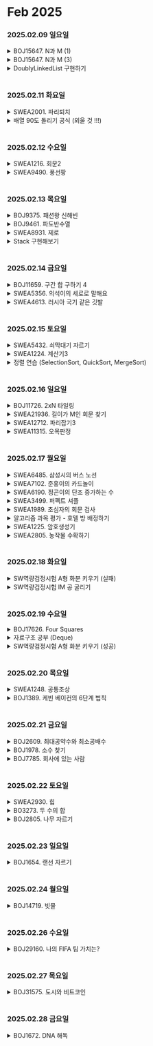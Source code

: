 # Feb 2025

### 2025.02.09 일요일

<details>
<summary>BOJ15647. N과 M (1)</summary>

> **_백트래킹, 재귀함수, DFS_**  
> 함수 구조 설계하는 게 어려웠다.  
> 어찌어찌 풀었지만 나중에 다시 풀었을 때 할 수 있을지 모르겠다.  
> 재귀함수 돌아가는 과정 하나하나 따라가면서 작동원리는 이해했는데  
> 백지에서 다시 구조 생각해내라고 하면 못할 것 같음.  
> 코드 여러 번 더 봐야 할 것 같다.

```
package groupstudy.algorithm_study;

import java.util.*;

public class BOJ15649_N과M1 {
    /**
     * N과 M (1)
     * <a href="https://www.acmicpc.net/problem/15649">...</a>
     */

    static int[] arr;
    static int[] visited;
    static int[] combi;

    static StringBuilder sb;

    public static void main(String[] args) {
        Scanner sc = new Scanner(System.in);
        sb = new StringBuilder();

        int n = sc.nextInt();
        int m = sc.nextInt();
        arr = new int[n];
        visited = new int[n];
        combi = new int[m];

        for (int i = 0; i < n; i++) {
            arr[i] = i + 1;
        }

        dfs(n, m, 0);

        System.out.println(sb);
    }

    public static void dfs(int n, int m, int depth) {

        if (depth == m) {
            for (int e : combi) {
                sb.append(e + " ");
            }
            sb.append("\n");

            return;
        }

        for (int i = 0; i < n; i++) {
            if (visited[i] != 1) {
                combi[depth] = arr[i];
                visited[i] = 1;
                dfs(n, m, depth + 1);
                visited[i] = 0;
            }

        }

    }


}
```

</details>

<details>
<summary>BOJ15647. N과 M (3)</summary>

> **_백트래킹, 재귀함수, DFS_**  
> N과 M (1) 풀고 나서 풀어서 훨씬 쉬웠음

```
package groupstudy.algorithm_study;

import java.util.Scanner;

public class BOJ15651_N과M3 {
    /**
     * N과 M (3)
     * <a href="https://www.acmicpc.net/problem/15651">...</a>
     */

    static int[] arr;
    static StringBuilder sb;
    static int[] com;

    public static void main(String[] args) {
        Scanner sc = new Scanner(System.in);
        sb = new StringBuilder();

        int n = sc.nextInt();
        int m = sc.nextInt();

        arr = new int[n];
        com = new int[m];

        for (int i = 0; i < n; i++) {
            arr[i] = i + 1;
        }

        dfs(n, m, 0);

        System.out.println(sb);
    }

    public static void dfs(int n, int m, int depth) {

        if (depth == m) {
            for (int i = 0; i < m; i++) {
                sb.append(com[i]).append(" ");
            }
            sb.append("\n");

            return;
        }

        for (int i = 0; i < n; i++) {
            com[depth] = arr[i];
            dfs(n, m, depth + 1);
        }

    }

}

```

</details>

<details>
<summary>DoublyLinkedList 구현하기</summary>

> **_이중연결리스트_**  
> 재밌었다 ! 처음에는 ArrayList로 하는 건가 싶었는데  
> 생각해보니 그럴 거면 그냥 인덱스 쓰면 되는데 왜 굳이 구현하라고 하겠나 싶어서 오로지 Node 간의 관계만으로 구현하려고 고민했다.
> head부터 next로 하나씩 건너가면서 순회하는 코드 생각했을 때가 젤 재밌었음

```
package groupstudy.algorithm_study.doublyLinkedList;

import java.util.ArrayList;
import java.util.List;

public class DoublyLinkedList implements ILinkedList {

    // 수인이 의견. add 할 때 추가하려는 위치까지 가는 걸 앞에서부터 갈지 뒤에서부터 갈지 정해주는 로직 있으면 좋겠다

    Node head;
    Node tail;
    int size = 0;

    @Override
    public void add(int index, Node node) {
        if (size == 0) {
            head = node;
            tail = node;
            head.prev = tail;
            tail.next = head;
            size++;
        } else {

            if (index != 0 && index != size) {
                Node cur = head;
                while (index-- > 0) {
                    // head에서부터 index 만큼 이동
                    Node next = cur.next;
                    cur = next;
                }

                Node temp = cur;    // 원래 index 위치에 있던 old node 따로 저장해두고

                // index-1 위치에 있는 node랑 연결해주기
                temp.prev.next = node;
                node.prev = temp.prev;

                // 아까 빼뒀던 old node랑 연결해주기
                temp.prev = node;
                node.next = temp;

                // node 추가됐으니까 size 키워주기
                size++;
            } else if (index == 0) {
                Node temp = head;
                head = node;

                temp.prev = node;
                node.next = temp;

                node.prev = tail;
                tail.next = node;

                size++;

            } else if (index == size) {
                Node temp = tail;
                tail = node;

                temp.next = node;
                node.prev = temp;

                node.next = head;
                head.prev = node;

                size++;

            }
        }

    }


    @Override
    public void remove(int value) {
        Node cur = head;

        // 하나씩 이동하면서 value 같은 애 만나면 내 전에 애랑 내 뒤에 애랑 이어주고 나는 빠지기
        for (int i = 0; i < size; i++) {
            if (cur.value == value) {
                cur.prev.next = cur.next;
                cur.next.prev = cur.prev;

                size--;
                return;
            }
            Node next = cur.next;
            cur = next;
        }
    }

    @Override
    public void printAll() {
        Node cur = head;
        for (int i = 0; i < size; i++) {
            System.out.print(cur + "\t");

            Node next = cur.next;
            cur = next;
        }
    }
}
```

```
package groupstudy.algorithm_study.doublyLinkedList;

public class Node {
    int value;
    Node prev;
    Node next;

    public Node(int value) {
        this.value = value;
    }

    @Override
    public String toString() {
        return value + "";
    }
}
```

</details>

<br>

### 2025.02.11 화요일

<details>
<summary> SWEA2001. 파리퇴치 </summary>

> - for문 4번 중첩 너무 찝찝한데...  
>   👉 공식 배웠음 ! 연습해볼 것  
>   `우하단 + 좌상단 - 우상단 - 좌하단`

```
package SWEA;

import java.util.Scanner;

public class SWEA12712_파리퇴치3 {
    /**
     * 파리퇴치3
     * <a href="https://swexpertacademy.com/main/code/userProblem/userProblemDetail.do?contestProbId=AXuARWAqDkQDFARa">...</a>
     */

    public static void main(String[] args) {
        Scanner sc = new Scanner(System.in);

        int T = sc.nextInt();

        for (int t = 1; t <= T; t++) {
            int N = sc.nextInt();
            int M = sc.nextInt();
            int[][] map = new int[N][N];
            for (int i = 0; i < N; i++) {
                for (int j = 0; j < N; j++) {
                    map[i][j] = sc.nextInt();
                }
            }

//            for(int i= 0 ; i < N ; i++) {
//                for(int j = 0 ; j < N ; j++) {
//                    System.out.print(map[i][j] + " ");
//                }
//                System.out.println();
//            }

            int max = 0;

            int[] dx1 = {-1, 0, 1, 0};
            int[] dy1 = {0, 1, 0, -1};

            int[] dx2 = {-1, -1, 1, 1};
            int[] dy2 = {-1, 1, -1, 1};

            // 한 위치에서 +, x 둘 다 검사해야 함
            for (int i = 0; i < N; i++) {
                for (int j = 0; j < N; j++) {
//                    System.out.println("현재 위치 : (" + i + "," + j + ")");
                    // + 검사
                    int plussum = map[i][j];
                    for (int m = 1; m < M; m++) {
                        for (int d = 0; d < 4; d++) {
                            int nx = i + dx1[d] * m;
                            int ny = j + dy1[d] * m;

                            if (nx >= 0 && ny >= 0 && nx < N && ny < N) {
//                                System.out.print(map[nx][ny] + " ");
                                plussum += map[nx][ny];
//                                System.out.println("현재 plussum : " + plussum);
                            }
                        }
//                        System.out.println();

                    }

                    // x 검사
                    int xsum = map[i][j];
                    for (int m = 1; m < M; m++) {
                        for (int d = 0; d < 4; d++) {
                            int nx = i + dx2[d] * m;
                            int ny = j + dy2[d] * m;

                            if (nx >= 0 && ny >= 0 && nx < N && ny < N) {
                                xsum += map[nx][ny];
                            }

                        }
                    }

                    // 두 개 중 더 큰 값 비교
//                    System.out.println("현재 위치 : (" + i + "," + j + ")");
//                    System.out.println("xsum : " + xsum + " plussum : " + plussum);
                    max = Math.max(max, Math.max(xsum, plussum));
                }

            }

            System.out.println("#" + t + " " + max);
        }
    }
}

```

</details>

<details>
<summary>배열 90도 돌리기 공식 (외울 것 !!!)</summary>

`newArr[j][n - i - 1] = arr[i][j]`

</details>

<br>

### 2025.02.12 수요일

<details>
<summary> SWEA1216. 회문2 </summary>

> - **ISSUE 1**

    처음에는
    회문 길이가 홀수인 경우와 짝수인 경우를 나눠서 생각하려고 했음.
    홀수인 경우 나를 기준으로 양옆으로 뻗어나가면서 비교하고
    짝수인 경우에는 괄호쌍 맞추기 문제처럼 연속된 문자 만나면 stack에서 비워주는 방식으로 하려고 생각했는데
    알고보니 ABBACACBBB이런 식으로 한 줄 안에 회문이 두 개 이상 나오면 값이 유효하지 않아짐.

> - **ISSUE 2**

    세로 탐색은 그냥 i랑 j만 바꿔주면 된다고 생각했는데
    지금 palindrome  함수 안에서 [i][j-len] ~ [i][j+len]로 가로로 뻗어나가면서 검사하게 만들어 놔서 제대로 작동 안 함… 따로 만들어줘야 했음

> - **ISSUE 3**  
>   홀수 길이 출력할 때 마지막에 len++ 해주고 나서 종료되는 걸 고려 못해서 len \* 2 + 1이라고 생각했음

```
import java.util.Scanner;
public class SWEA1216_회문2 {

    static char[][] board;
    static int max;

    public static void main(String[] args) {
        Scanner sc = new Scanner(System.in);

        for (int t = 0; t < 10; t++) {
            int tc = sc.nextInt();

            // board 만들기
            board = new char[100][100];


            for (int i = 0; i < 100; i++) {
                String line = sc.next();
                for (int j = 0; j < 100; j++) {
                    board[i][j] = line.charAt(j);
                }
            }

            max = 0;
            for (int i = 0; i < 100; i++) {
                for (int j = 0; j < 100; j++) {
                    palindrome(i, j);
                }
            }

            System.out.println("#" + tc + " " + max);

        }

    }

    public static void palindrome(int i, int j) {
        // 홀수 길이의 회문일 때
        int len = 1;
        while (j - len >= 0 && j + len < board[0].length) {
            if (board[i][j - len] == board[i][j + len]) {
                len++;
            } else {
                break;
            }
        }
        max = Math.max(len * 2 - 1, max);

        // 짝수 길이의 회문일 때
        len = 0;
        while (j - len >= 0 && j + len + 1 < board[0].length) {
            if (board[i][j - len] == board[i][j + 1 + len]) {
                len++;
            } else {
                break;
            }
        }
        max = Math.max(len * 2, max);

        // 세로 방향 회문 검사
        // 홀수일 때
        len = 1;
        while (i - len >= 0 && i + len < board.length) {
            if (board[i - len][j] == board[i + len][j]) {
                len++;
            } else {
                break;
            }
        }
        max = Math.max(len * 2 - 1, max);

        // 짝수일 때
        len = 0;
        while (i - len >= 0 && i + len + 1 < board.length) {
            if (board[i - len][j] == board[i + 1 + len][j]) {
                len++;
            } else {
                break;
            }
        }
        max = Math.max(len * 2, max);
    }

}

```

</details>

<details>
<summary>SWEA9490. 풍선팡</summary>

> - 크게 어렵진 않았다… 본인까지 더해주는 걸 깜빡해서 약간 시간 썼지만 구상 자체는 쉬웠음  
>   다만 for문 중첩 너무 많아서 찜찜할 뿐
> - 터뜨리려는 풍선의 꽃가루 수를 변수로 담아주고 반복하면서 델타값이랑 곱해서 뻗어나가기  
>   델타값이랑 곱하는 부분이 keypoint라고 함 !

```
import java.util.Scanner;

public class Balloon {
	public static void main(String[] args) {
		Scanner sc = new Scanner(System.in);

		int T = sc.nextInt();

		for (int t = 1; t <= T; t++) {
			int N = sc.nextInt();
			int M = sc.nextInt();

			int[][] arr = new int[N][M];
			for (int i = 0; i < N; i++) {
				for (int j = 0; j < M; j++) {
					arr[i][j] = sc.nextInt();
				}
			}

			int[] dx = { -1, 0, 1, 0 };
			int[] dy = { 0, 1, 0, -1 };

			int max = 0;

			for (int i = 0; i < N; i++) {
				for (int j = 0; j < M; j++) {
					int num = arr[i][j];
					int sum = arr[i][j];

					for (int n = 1 ; n <= num ; n++) {
						for (int d = 0; d < 4; d++) {
							int nx = i + dx[d]*n;
							int ny = j + dy[d]*n;

							if (nx >= 0 && nx < N && ny >= 0 && ny < M) {
								sum += arr[nx][ny];
							}

						}

					}
					max = Math.max(max, sum);
				}

			}

			System.out.println("#" + t + " " + max);
		}

	}
}

```

</details>

<br>

### 2025.02.13 목요일

<details> 
<summary>BOJ9375. 패션왕 신해빈</summary>

> **_HashMap_**
>
> - getOrDefault(key, new value) 함수 쓰는 법을 배웠다 !
> - 옷 이름은 저장하지 않고 개수만 value로 저장해서 쓰는 방법
> - 입지 않는 경우의 수를 하나 더해서 그냥 순열 뽑아주는 방식은 전혀 생각 못했다...

```
package groupstudy.algorithm_lunchStudy;

import java.io.*;
import java.util.*;

public class BOJ9375_패션왕신해빈 {
    /**
     * 패션왕 신해빈
     * <a href="https://www.acmicpc.net/problem/9375">...</a>
     */

    /*
    chatGPT한테 힌트 받은 부분
    - value를 name 말고 개수로 받아라
    - 안 입는 경우를 포함해서 곱하면 된다!
    */

    public static void main(String[] args) throws IOException {
        BufferedReader br = new BufferedReader(new InputStreamReader(System.in));
        int T = Integer.parseInt(br.readLine());

        for (int t = 1; t <= T; t++) {
            int n = Integer.parseInt(br.readLine());

            // hashmap 만들어주기
//            Map<String, ArrayList<String>> hashmap = new HashMap<>();
            Map<String, Integer> hashmap = new HashMap<>();

            for (int i = 0; i < n; i++) {
                String line = br.readLine();
                StringTokenizer st = new StringTokenizer(line);
                st.nextToken(); // String name = st.nextToken();
                String type = st.nextToken();

                hashmap.put(type, hashmap.getOrDefault(type, 0) + 1);

//                if (hashmap.containsKey(type)) {
//                    hashmap.get(type).add(name);
//                } else {
//                    hashmap.put(type, new ArrayList<>());
//                    hashmap.get(type).add(name);
            }


            // 입는 옷의 종류 개수 * 그 종류에 속한 옷의 개수
            // 1개만 입을 때 -> name list 개수 다 합해주면 됨
            // 2개만 입을 때 -> 뭐 입을 거임? 종류 두 개 골라주고 -> 그 종류에 속한 옷들 개수 곱해줘
            int result = 1;

            for (int cnt : hashmap.values()) {
                result *= cnt+1;
            }

                System.out.println(result - 1); // 알몸(모든 종류에서 아무것도 안 입는 경우) 제외

        }
    }
}

```

</details>

<details>
<summary>BOJ9461. 파도반수열</summary>

> **_DP_**
>
> - 규칙 찾느라 노가다 좀 했음
> - int 배열로 dp 저장해주니까 int가 표현할 수 있는 값을 벗어나서 long으로 바꿔줌  
>   근데 이걸 어떻게 문제 보면서 바로 int 쓸 지 long 쓸 지 파악할 수 있을까?

```
package groupstudy.algorithm_lunchStudy;

import java.util.Scanner;

public class BOJ9461_파도반수열 {
    /**
     * 파도반수열
     * <a href="https://www.acmicpc.net/problem/9461">...</a>
     */

    /*
    dp 배열을 int로 쓰니까 틀렸다고 함... 범위를 넘어갔나봄...그래서 long으로 썼어
    근데 이걸 문제만 보고 어케 int 써야할지 long 써야할지 판단하지?
     */
    public static void main(String[] args) {
        Scanner sc = new Scanner(System.in);
        int T = sc.nextInt();

        long[] dp = new long[101];
        dp[1] = 1;
        dp[2] = 1;
        dp[3] = 1;
        dp[4] = 2;
        dp[5] = 2;
        dp[6] = dp[3] + dp[5];
        dp[7] = dp[2] + dp[6];
        dp[8] = dp[1] + dp[7];
        for(int i = 9 ; i < 101 ; i++){
            dp[i] = dp[i-1] + dp[i-5];
        }

        for(int t = 1 ; t <= T ; t++) {
            int N = sc.nextInt();

            System.out.println(dp[N]);
        }
    }
}

```

</details>

<details>
<summary>SWEA8931. 제로</summary>

> **_Stack_**
>
> - stack 기본 중의 기본 중의 기본. 걍 바로 풀고 바로 맞았음.

```
import java.util.Scanner;
//import java.util.Stack;

public class SWEA8931_제로 {
	/**
	 * 제로
	 */

	public static void main(String[] args) {
		Scanner sc = new Scanner(System.in);
		int T = sc.nextInt();
		for(int t = 1; t <= T ; t++) {
			int K = sc.nextInt();
			MyStack<Integer> stack = new MyStack<>();

			for(int k = 0 ; k < K ; k++) {
				int num = sc.nextInt();
				if(num != 0) {
					stack.add(num);
				} else {
					stack.pop();
				}
			}

			int sum = 0;
			while(!stack.isEmpty()) {
				sum += stack.pop();
			}

			System.out.println("#" + t + " " + sum);
		}
	}
}

```

</details>

<details>
<summary> Stack 구현해보기  </summary>

> **_Stack_**  
> 전에 DoublyLinkedList 구현했던 것보단 훨씬 간단했다  
> 근데 일반 배열로 구현하자니 남는 메모리가 너무 거슬려서  
> ArrayList로 써서 편하게 하긴 함...  
> 구현 자체보다는 제네릭 문법이 조금 헷갈려서 찾아봐가면서 했다

```
import java.util.ArrayList;

public class MyStack<T> {
	ArrayList<T> stack = new ArrayList<>();
	T top;

	public void add(T data) {
		stack.add(data);
		top = data;
	}

	public T pop() {
		if (!stack.isEmpty()) {
			T temp = top;
			stack.remove(stack.size()-1);
			if (!stack.isEmpty()) {
				top = stack.get(stack.size() - 1);
			} else {
				top = null;
			}
			return temp;
		} else {
			return null;
		}
	}

	public int size() {
		return stack.size();
	}

	public T peek() {
		return this.top;
	}

	public void clear() {
		stack.clear();
	}

	public boolean isEmpty() {
		if (stack.size() == 0)
			return true;
		else
			return false;
	}
}

```

</details>

<br>

### 2025.02.14 금요일

<details>
<summary>BOJ11659. 구간 합 구하기 4  </summary>

> **_누적합_**
>
> - 처음에는 arr에 숫자 담아주고 i-1 부터 j-1까지 더해줬는데 당연히 시간초과. 사실 좀 예상했음.
> - 누적합 쓰는 걸 생각 못하고 있었던 건 아니라서... 실패 뜨자마자 쓰고 통과

```
package groupstudy.algorithm_lunchStudy;

import java.io.*;
import java.util.Arrays;
import java.util.StringTokenizer;

public class BOJ11659_구간합구하기4 {
    /**
     * 구간합구하기4
     * <a href="https://www.acmicpc.net/problem/11659">...</a>
     */
    public static void main(String[] args) throws IOException {
        BufferedReader br = new BufferedReader(new InputStreamReader(System.in));
        StringTokenizer st = new StringTokenizer(br.readLine());
        BufferedWriter bw = new BufferedWriter(new OutputStreamWriter(System.out));

        int N = Integer.parseInt(st.nextToken());
        int M = Integer.parseInt(st.nextToken());
        int[] arr = new int[N];

        st = new StringTokenizer(br.readLine());
        for (int i = 0; i < N; i++) {
            if (i == 0) {
                arr[i] = Integer.parseInt(st.nextToken());
            } else {
                arr[i] = arr[i - 1] + Integer.parseInt(st.nextToken());
            }
        }

        for(int m = 0 ; m < M ; m++) {
            st = new StringTokenizer(br.readLine());
            int i = Integer.parseInt(st.nextToken());
            int j = Integer.parseInt(st.nextToken());
            if(i == 1) {
                bw.write(arr[j-1] + "\n");
                bw.flush();
            } else {
                bw.write((arr[j - 1] - arr[i - 2]) + "\n");
                bw.flush();
            }
        }
    }
}

```

</details>

<details>
<summary>SWEA5356. 의석이의 세로로 말해요 </summary>

> **_배열순회_**
>
> - 이거 걍 열 우선 탐색 하면서 null 인 애들 패스해주면 되겠는데?
> - 쉬웠음... 배열 크기 최대값으로 맞춰주니까 편함

```
import java.util.Scanner;

public class SWEA5356_의석이의세로로말해요 {
	public static void main(String[] args) {
		Scanner sc = new Scanner(System.in);
		int T = sc.nextInt();
		for (int t = 1; t <= T; t++) {
			// 2차원 배열을 만들어야 할 거야
			// 길이를 어떻게 정해주지? -> 길이 15 이하래 걍 다 15로 맞추자
			String[][] map = new String[15][15];

			// 각 테스트 케이스는 다섯 줄
			for (int i = 0; i < 5; i++) {
				// 한 줄 읽어오면 쪼개주고
				String line = sc.next();
				String[] parts = line.split("");
				// 쪼갠 거 차곡차곡 넣어줌
				for (int j = 0; j < parts.length; j++) {
					map[i][j] = parts[j];
				}
			}

			// 이제 출력해줘야 해
			System.out.print("#" + t + " ");

			for (int j = 0; j < 15; j++) {
				for (int i = 0; i < 15; i++) {
					if (map[i][j] != null) {
						System.out.print(map[i][j]);
					}
				}
			}

			System.out.println();

		}
	}
}

```

</details>

<details>
<summary>SWEA4613. 러시아 국기 같은 깃발</summary>

> - 진심 어이 없는 데서 실수해서 계속 틀린 거였음…  
>   red 세는 조건 시작지점을 endB로 해야 하는데 startB로 해가지고… 바본가 진짜;;  
>   어쩐지 논리는 아무리 생각해도 맞는데 답은 틀렸더라ㅠ
> - 시간복잡도 가늠 안 됨………
> - cnts 배열 따로 만들어주는 걸 떠올린 게 진짜 뿌듯했다 !
> - 나는 파란색 범위를 시작이랑 끝 정하고 좁혀줬는데, 솔빈이 코드 보니까 파란색 범위 정하는 부분을 나랑 다르게 구현해놨음.  
>   다른 부분은 전체적으로 비슷하게 풀었길래 뿌듯했다.

```
// 솔빈이 풀이
for (int i=1;i<=n-2;i++) {
    int wSum = 0;
    for (int j=0;j<i;j++) {
        wSum+=m-cnt[j][0];
    }
    for (int j=i+1;j<=n-1;j++) {
        int bSum = 0;
        for (int k=i;k<j;k++) {
            bSum+=m-cnt[k][1];
        }
        int rSum = 0;
        for (int k=j;k<n;k++) {
            rSum+=m-cnt[k][2];
        }
        min = Math.min(min, wSum+bSum+rSum);
    }
}
```

```
// 내 풀이
import java.util.Scanner;

public class SWEA4613_러시아국기같은깃발 {

	// 첫 번째 줄은 무조건 흰색이어야 해
	// -> 두 번째 줄 흰색할지 파랑할지 개수 세어 보고 정하자
	// -> 흰색이면 그 다음 줄에서도 방금 단계 반복하고
	// 파랑이면 그 다음 줄 파랑할지 빨강할지 정해야 해
	// 마지막 줄은 무조건 빨강이어야 함

	public static void main(String[] args) {
		Scanner sc = new Scanner(System.in);

		int T = sc.nextInt();
		for (int t = 1; t <= T; t++) {
			int n = sc.nextInt();
			int m = sc.nextInt();

			int mincnt = n*m ;	// 답 담아줄 변수 미리 선언

			// 일단 입력대로 이차원배열 만들어주기
			String[][] map = new String[n][m];
			for (int i = 0; i < n; i++) {
				String line = sc.next();
				String[] split = line.split("");
				for (int j = 0; j < m; j++) {
					map[i][j] = split[j];
				}
			}

			// 각 줄마다 각 색깔로 바꿨을 때 몇 개씩 바꿔줘야 하는지 담아줄 것
			int[][] cnts = new int[n][3];

			for (int i = 0; i < n; i++) {
				for (int j = 0; j < m; j++) {
					if (!map[i][j].equals("W")) {
						cnts[i][0]++;
					}

					if (!map[i][j].equals("B")) {
						cnts[i][1]++;
					}

					if (!map[i][j].equals("R")) {
						cnts[i][2]++;
					}
				}
			}

//			// cnts 배열 테스트 출력
//			for(int i= 0 ; i < n ; i++) {
//				for(int j = 0 ; j < 3; j++) {
//					System.out.print(cnts[i][j]);
//				}
//				System.out.println();
//			}

			// 약간 계단 오르기 문제처럼 풀어야 하나? 한 칸 갔을 때와 두 칸 갔을 때 구분했던 것처럼...
			// 근데 이때는 행이 계단이 아니라 색깔이 계단이어야지. 단계가 있잖아.

			// 맨 뒤에서부터 봤을 때 마지막은 무조건 R
			// 얘는 B에서 왔을 수도 있고, R에서 왔을 수도 있어
			// B에서 왔으면
			// W에서 왔을 수도 있고 B에서 왔을 수도 있고
			// W에서 왔으면 그 앞은 쭉 W여야 해
			// B에서 왔으면 그 앞은 W에서 왔을 수도 있고 B에서 왔을 수도 있어...
			// R에서 왔으면
			// B에서 왔을 수도 있고 R에서 왔을 수도 있어

			// 정리하자면
			// 1. 무조건 첫째줄은 W, 마지막 줄은 R
			// 2. 전체 행 개수 - W행 개수 - R행 개수 했을 때 남은 개수가 2 이상이면
			// 매번 W인지 B인지 or B인지 R인지 탐색해줘야 한다

			// B인 줄의 시작 위치와 마지막줄 위치가 관건
			// 시작 위치는 1 -> n-2
			// 끝 위치는 n-2 -> 1
			// 근데 둘이 똑같아지면 끝나야 함


			for (int startB = 1; startB <= n - 2; startB++) {
				for (int endB = n - 2; endB >= startB; endB--) {
					/*
					 * startB == 1 이고 endB == n-2일 때
					 * cnts[0][0] + cnts[1][1] ~ cnts[n-2][1] + cnts[n-1][2]
					 *
					 * startB == 2 이고 endB == n-2일 때
					 * cnts[0][0] + cnts[1][1] ~ cnts[n-2][1] + cnts[n-1][2]
					 *
					 * ...
					 *
					 * startB == n-2 이고 endB == n-2일 때
					 *
					 * 까지 하고 나서
					 * startB = 2이고 endB == n-2일 때 부터 쭉....
					 */
					int cnt = 0;

					for(int i = 0; i < startB ; i++) {
						cnt += cnts[i][0];
					}

					for(int i = startB ; i <= endB ; i ++) {
						cnt += cnts[i][1];
					}



					for(int i = endB + 1 ; i <= n-1 ; i++) {
						cnt += cnts[i][2];
					}

					mincnt = Math.min(cnt, mincnt);
				}
			}

			System.out.println("#" + t + " " + mincnt);

		}

	}
}

// 아니 진심 멍청인가 마지막 red 조건 startB+1부터로 잡아줘서 오류남;;;;
// 코드 짤 때 덜렁거리는 거 어케 고치지 진짜.........
// 어쩐지 아무리 생각해도 논리는 다 맞는데 틀렸다더라.......짱나네 ㅋㅋ

```

</details>

<br>

### 2025.02.15 토요일

<details>
<summary> SWEA5432. 쇠막대기 자르기 </summary>

> **_stack_**
>
> - 자를 때마다 sum += 현재 층수  
>   근데 ( 만나면 sum에 1 더해줘야 함. 이거 안 더해주면 \* 기준 오른쪽만 더하는 꼴이 됨
> - 사실 자르는 부분을 \*로 바꿔주는 단계 없이 하나씩 빼면서 바로바로 처리해주는 게 더 좋긴 하지만 처음에 좀 복잡하게 생각했어서...안 헷갈리려고 이렇게 했음

```
import java.util.Scanner;
import java.util.Stack;

public class SWEA5432_쇠막대기자르기 {
    /**
     * 쇠막대기 자르기
     * IM 대비 문제
     */

    public static void main(String[] args) {
        Scanner sc = new Scanner(System.in);

        int T = sc.nextInt();
        for (int t = 1; t <= T; t++) {
            String str = sc.next();
            String[] arr = str.split("");
            Stack<String> stack = new Stack<>();
            int floor = 0;
            int sum = 0;

            for (String s : arr) {
                if (stack.isEmpty()) {
                    stack.push(s);
                } else {
                    if (s.equals(")")) {
                        if (stack.peek().equals("(")) {
                            stack.pop();
                            stack.add("*");
                        } else {
                            stack.add(s);
                        }
                    } else {
                        stack.add(s);
                    }
                }
            }

//            System.out.println(stack);

            while (!stack.isEmpty()) {
                String s = stack.pop();
                if(s.equals(")")) {
                    floor ++;
//                    System.out.println(") 만났고 현재 층수 " + floor);
                } else if (s.equals("*")) {
                    sum += floor;
//                    System.out.println("* 만났고 현재 층수 " + floor + " 현재 sum " + sum);
                } else if (s.equals("(")) {
                    sum++;
                    floor --;
//                    System.out.println("( 만났고 현재 층수 " + floor + " 현재 sum " + sum);
                }

            }

            System.out.println("#" + t + " " + sum);
        }
    }
}

```

</details>

<details>
<summary> SWEA1224. 계산기3 </summary> 

> ***stack***  
> - 후위계산식으로 변환하는 게 너무 헷갈려... 이해가 영 안 되는 건 아닌데 만들자니 헷갈려서 공식처럼 외워서 이해하는 게 나을 것 같음

```
import java.util.*;


public class SWEA1224_계산기3 {
    public static void main(String[] args) {
        Scanner sc = new Scanner(System.in);

        for (int t = 1; t <= 10; t++) {
            int len = sc.nextInt();
            String str = sc.next();
            Stack<Character> op = new Stack<>();

            StringBuilder sb = new StringBuilder();

            Map<Character, Integer> map = new HashMap<>();
            map.put('(', 0);
            map.put('*', 1);
            map.put('/', 1);
            map.put('+', 2);
            map.put('-', 2);


            for (int i = 0; i < str.length(); i++) {
//				System.out.println("이제 처리해줄 위치 : " + str.charAt(i));
                // 피연산자라면 출력
                if (str.charAt(i) >= '0' && str.charAt(i) <= '9') {
                    sb.append(str.charAt(i));
                }
                // 연산자라면
                else {
                    if (str.charAt(i) == '(')
                        op.push(str.charAt(i));

                    else if (str.charAt(i) == ')') {
                        while (op.peek() != '(') {
                            sb.append(op.pop());
                        }
                        op.pop();
                    } else {
                        if (op.isEmpty())
                            op.push(str.charAt(i));

                        else {
                            while (op.peek() != '(' && map.get(str.charAt(i)) >= map.get(op.peek())) {
                                sb.append(op.pop());
                            }
                            op.push(str.charAt(i));
                        }

                    }

                }

//				System.out.println("방금 처리해준 위치 : " + str.charAt(i));
//				System.out.println("현재 출력 : " + sb);
//				System.out.println("현재 스택 : " + op);
            }

            while (!op.isEmpty()) {
                sb.append(op.pop());
            }

//            System.out.println(sb);

            str = sb.toString();

            Stack<Integer> cal = new Stack<>();

            for (int i = 0; i < str.length(); i++) {
				if(str.charAt(i) >= '0' && str.charAt(i) <= '9') {
					cal.push(str.charAt(i) - '0');
				} else {
					int b = cal.pop();
					int a = cal.pop();

					if( str.charAt(i) == '+') {
						cal.push(a+b);
					}

					else if( str.charAt(i) == '-') {
						cal.push(a-b);
					}

					else if( str.charAt(i) == '*') {
						cal.push(a*b);
					}

					else if( str.charAt(i) == '/') {
						cal.push(a/b);
					}
				}
            }


			while (!cal.isEmpty()) {
				System.out.println("#" + t + " " +  cal.pop());
			}

        }

    }
}

```
</details>

<details>
<summary>정렬 연습 (SelectionSort, QuickSort, MergeSort) </summary>

> **_SelectionSort, QuickSort, MergeSort_**
</details>

<br>

### 2025.02.16 일요일

<details>
<summary>BOJ11726. 2xN 타일링</summary>

> **_DP_**
> - 사실 이거 예전에 싸피 비전공자 CT 시험 대비할 때 본 적 있는 문제라서 점화식을 알고는 있었는데  
>   납득이 잘 안 돼서 나름대로 처음부터 풀어보려고 했음.  
>   f(n-2)에 두 칸짜리 타일을 더하는 경우 & f(n-1)에 한 칸짜리 타일을 더하는 경우로 나누어진다는 건 알았는데  
>   타일을 더할 때 앞에 더할지, 중간에 더할지, 뒤에 더할지 또 나뉘는 게 아닌가? 라는 생각이 자꾸 들었다. 괜한 호승심 ㅜ  
>   근데 혼자 처음부터 설계하다가 꼬여서 그냥 기존에 알고 있던 공식을 증명하는 방식으로 틀었더니 납득이 됐다.  
>   그려보니까 어차피 f(n-2)랑 f(n-1) 단계에서 그 경우의 수들을 다 포함하면서 올라오는 거였음. 허무해...ㅋㅋㅋ
> - 근데 이거 직접 해보면서 잘못된 공식을 세운 덕분에 Math.pow(num, power) 함수를 알게됐다. 그럼그렇지 제곱 함수가 없을 리가 없어.

```
package groupstudy.algorithm_lunchStudy;

import java.util.Scanner;

public class BOJ11726_2xN타일링 {
    /**
     * 2xN 타일링
     * <a href="https://www.acmicpc.net/problem/9375">...</a>
     */
    public static void main(String[] args) {
        Scanner sc = new Scanner(System.in);
        int n = sc.nextInt();
        int[] dp = new int[1001];
        // dp의 인덱스는 전체 길이 n
        dp[1] = 1;
        dp[2] = 2;
        for(int i = 3 ; i < dp.length ; i++) {
            dp[i] = (dp[i-2] + dp[i-1]) % 10007;
        }

        System.out.println(dp[n]);

    }
}

```
</details>

<details>
<summary>SWEA21936. 길이가 M인 회문 찾기</summary>

> **_탐색_**
> - 난이도가 D1이길래 만만하게 보고 풀었다가 생각보다 좀 꼬였다. 푸는 데 1시간 정도 걸린 듯?  
>   매번 난이도 쉬운 문제마다 이러는 것 같다.
>   접근법을 모르겠다거나 어려운 건 아닌데, 더 고급지게 풀고 싶다는 욕심에 단순한 답을 두고 어렵게 고민하는 경향이 있다.  
>   안 좋은 버릇...고쳐야지. 난이도만 보고 만만하게 보지 말 것 !

```
package SWEA;

import java.util.Scanner;

public class SWEA21936_길이가M인회문찾기 {
    /**
     * 길이가 M인 회문 찾기
     * <a href="https://swexpertacademy.com/main/code/userProblem/userProblemDetail.do?contestProbId=AZFkKmLa1zEDFAQW">...</a>
     */

    public static void main(String[] args) {
        // start = 0 -> n-m 까지 옮기면서
            // i = 0 -> m/2
                // start + i 랑 start + m - 1 - i 랑 같은지 비교
                // 달라지면 break
        // 반복문 끝나면 start 부터 start + m-1-i 까지 출력

        Scanner sc = new Scanner(System.in);
        int T = sc.nextInt();

        for(int t = 1 ; t <= T ; t++) {
            int N = sc.nextInt();
            int M = sc.nextInt();
            String str = sc.next();
//            System.out.println(str);
            boolean flag = false;

            for(int i = 0 ; i <= N-M ; i++) {
//                System.out.println(i + "에서 시작하는 문자열");
                for ( int j = 0 ; j <= (M-1)/2 ; j++) {
                    if (str.charAt(i + j) == str.charAt(i + M - 1 - j)) {
                        flag = true;
//                        System.out.println(str.charAt(i + j) + " vs " + str.charAt(i + M - 1 - j));
                    } else {
                        flag = false;
//                        System.out.println(str.charAt(i + j) + " vs " + str.charAt(i + M - 1 - j));
                        break;
                    }
                }
                if(flag) {
//                    System.out.println("문자열 찾음 ! ");
                    System.out.print("#" + t  + " ");
                    for(int j = i ; j <= i + M - 1 ; j++) {
                        System.out.print(str.charAt(j));
                    }
                    System.out.println();
                    break;
                }
            }

            if(!flag) {
                System.out.println("#" + t  + " NONE");
            }




        }
    }
}

```
</details>

<details>
<summary>SWEA12712. 파리잡기3</summary>

> **_2차원배열 탐색_**
> - 사전학습 때 풀어본 문제기도 하고 워낙 많이 해본 종류의 문제다 보니 설계는 진짜 금방 했는데 자꾸 값이 틀리게 나와서 당황했다.  
>   알고보니 곱하기 모양 델타값을 잘못 설정해줌......  
>   이런 사소한 실수들 언제쯤 줄어들까ㅠ

```
package SWEA;

import java.util.Scanner;

public class SWEA12712_파리퇴치3 {
    /**
     * 파리퇴치3
     * <a href="https://swexpertacademy.com/main/code/userProblem/userProblemDetail.do?contestProbId=AXuARWAqDkQDFARa">...</a>
     */

    public static void main(String[] args) {
        Scanner sc = new Scanner(System.in);

        int T = sc.nextInt();

        for (int t = 1; t <= T; t++) {
            int N = sc.nextInt();
            int M = sc.nextInt();
            int[][] map = new int[N][N];
            for (int i = 0; i < N; i++) {
                for (int j = 0; j < N; j++) {
                    map[i][j] = sc.nextInt();
                }
            }

//            for(int i= 0 ; i < N ; i++) {
//                for(int j = 0 ; j < N ; j++) {
//                    System.out.print(map[i][j] + " ");
//                }
//                System.out.println();
//            }

            int max = 0;

            int[] dx1 = {-1, 0, 1, 0};
            int[] dy1 = {0, 1, 0, -1};

            int[] dx2 = {-1, -1, 1, 1};
            int[] dy2 = {-1, 1, -1, 1};

            // 한 위치에서 +, x 둘 다 검사해야 함
            for (int i = 0; i < N; i++) {
                for (int j = 0; j < N; j++) {
//                    System.out.println("현재 위치 : (" + i + "," + j + ")");
                    // + 검사
                    int plussum = map[i][j];
                    for (int m = 1; m < M; m++) {
                        for (int d = 0; d < 4; d++) {
                            int nx = i + dx1[d] * m;
                            int ny = j + dy1[d] * m;

                            if (nx >= 0 && ny >= 0 && nx < N && ny < N) {
//                                System.out.print(map[nx][ny] + " ");
                                plussum += map[nx][ny];
//                                System.out.println("현재 plussum : " + plussum);
                            }
                        }
//                        System.out.println();

                    }

                    // x 검사
                    int xsum = map[i][j];
                    for (int m = 1; m < M; m++) {
                        for (int d = 0; d < 4; d++) {
                            int nx = i + dx2[d] * m;
                            int ny = j + dy2[d] * m;

                            if (nx >= 0 && ny >= 0 && nx < N && ny < N) {
                                xsum += map[nx][ny];
                            }

                        }
                    }

                    // 두 개 중 더 큰 값 비교
//                    System.out.println("현재 위치 : (" + i + "," + j + ")");
//                    System.out.println("xsum : " + xsum + " plussum : " + plussum);
                    max = Math.max(max, Math.max(xsum, plussum));
                }

            }

            System.out.println("#" + t + " " + max);
        }
    }
}

```

</details>

<details>
<summary>SWEA11315. 오목판정</summary>

> **_2차원배열 탐색_**
>
> - 반복문이 많아지면 일단 머리가 아프다. 아이디어만 떠올리면 구현 자체는 간단한 게 좋아. 일단 앞에 indent 가 늘어나면 모든 게 귀찮아진다... 집중해서 꼼꼼하게 쓰는 연습을 해야 하는데... 특히나 이런 문제는 또 크게 어렵진 않은데 내가 유독 귀찮아하는 문제라 더더욱 집중력을 자꾸 잃는 것 같다.

```
package SWEA;

import java.util.Scanner;

public class SWEA11315_오목판정 {
    /**
     * 오목판정
     * <a href="https://swexpertacademy.com/main/code/problem/problemDetail.do?contestProbId=AXaSUPYqPYMDFASQ">...</a>
     */

    static char[][] board;

    public static void main(String[] args) {
        Scanner sc = new Scanner(System.in);

        int T = sc.nextInt();
        for (int t = 1; t <= T; t++) {
            // 판 만들기
            int N = sc.nextInt();
            board = new char[N][N];
            for (int i = 0; i < N; i++) {
                String str = sc.next();
                for (int j = 0; j < N; j++) {
                    board[i][j] = str.charAt(j);
                }
            }

            // o 찾기
            if (search()) {
                System.out.println("#" + t + " YES");
            } else {
                System.out.println("#" + t + " NO");
            }

        }
    }

    private static boolean search() {
        int[] dx = {0, 1, 1, -1};
        int[] dy = {1, 0, 1, 1};

        for (int i = 0; i < board.length; i++) {
            for (int j = 0; j < board.length; j++) {
                if (board[i][j] == 'o') {
                    for (int d = 0; d < 4; d++) {
                        int cnt = 1;
                        for (int n = 1; n < 5; n++) {
                            int nx = i + dx[d] * n;
                            int ny = j + dy[d] * n;

                            if (nx >= 0 && ny >= 0 && nx < board.length && ny < board.length) {
                                if (board[nx][ny] == 'o') {
                                    cnt++;
                                } else {
                                    break;
                                }
                            }
                        }
                        if (cnt == 5) {
                            return true;
                        }
                    }
                }
            }
        }

        return false;
    }
}

```
</details>

<br>

### 2025.02.17 월요일

<details> 
<summary>SWEA6485. 삼성시의 버스 노선</summary>

> - 문제 이해하는 게 오래 걸려서 그렇지 푸는 것 자체는 어렵지 않았음
> - 문제가 너무 읽기 귀찮아서 일단 냅다 입력 받을 것부터 입력 받고 시작했더니 훨씬 빠르게 이해가 됐다

```
package SWEA;

import java.util.Scanner;

public class SWEA6485_삼성시의버스노선 {
    public static void main(String[] args) {
        Scanner sc = new Scanner(System.in);

        int T = sc.nextInt();

        for(int t = 1; t <= T ; t++) {
            int[] arr = new int[5001];
            System.out.print("#" + t + " ");
            int N = sc.nextInt();   // 버스 노선
            for (int n = 1; n <= N; n++) {  // 노선마다 수행해줌
                int A = sc.nextInt();   // 해당 노선의 출발
                int B = sc.nextInt();   // 해당 노선의 도착
                for(int i = A ; i <= B ; i++) {
                    arr[i] ++;  //  정류장 지나가면서 cnt 하나씩 올려줘
                }
            }

            int P = sc.nextInt();   // 노선 개수 구해줄 정류장 개수
            for (int p = 1; p <= P; p++) {
                int C = sc.nextInt();
                System.out.print(arr[C] + " ");
            }

            System.out.println();
        }
    }
}

```
</details>

<details>
<summary>SWEA7102. 준홍이의 카드놀이</summary>

> - 오늘 시험도 그렇고 버스 노선도 그렇고...자꾸 카운트만 쓰는 기분인데....메모리가 낭비되고 있는 듯한 찜찜함.....
> - 솔빈이 코드 설명 들었는데 솔빈이는 가장 자주 등장하는 숫자를 수학적 규칙으로 찾아내서 풀었다. 훨씬 간단하고 좋아서 나도 저렇게 풀고 싶어  
>   (=> N까지의 숫자와 M까지의 숫자를 더해서 나올 수 있는 조합 중 가장 많이 등장하는 값은 N+1부터 M+1까지)

```
// 솔빈이 풀이
int min = Math.min(n, m);
int max = Math.max(n, m);
for (int i = min + 1; i <= max + 1; i++) {
    sb.append(" ").append(i);
}
```

```
// 내 풀이
import java.util.Scanner;

public class SWEA7102_준홍이의카드놀이 {
    public static void main(String[] args) {
        Scanner sc = new Scanner(System.in);

        int T = sc.nextInt();
        for(int t = 1; t <= T ; t++) {
            System.out.print("#" + t + " ");
            int N = sc.nextInt();
            int M = sc.nextInt();

            int[] cnt = new int[N+M+1];

            for(int i = 1; i <= N ; i++){
                for(int j = 1; j <= M ; j++)
                    cnt[i+j] ++;
            }

            int max = 0;
            for(int i= 0 ; i < cnt.length; i++)
                max = Math.max(max, cnt[i]);


            for(int i = 0 ; i < cnt.length;i++) {
                if(cnt[i] == max)
                    System.out.print(i + " ");
            }
            System.out.println();
        }
    }
}

```
</details>

<details>
<summary>SWEA6190. 정곤이의 단조 증가하는 수</summary>

> - 문제 제대로 읽을 것 ㅠㅠ 단조 증가하는 수가 없다면 -1을 출력한다는 부분 못 봐서 한 번 틀렸다
> - String으로 변환해서 각 자리수 char 로 비교해서 푼 거 좀 잘한 듯!!

```
package SWEA;

import java.util.Scanner;

public class SWEA6190_정곤이의단조증가하는수 {
    public static void main(String[] args) {
        Scanner sc = new Scanner(System.in);

        int T = sc.nextInt();

        for (int t = 1; t <= T; t++) {
            // 숫자들 배열에 담아주기
            int N = sc.nextInt();
            int[] arr = new int[N];
            for (int n = 0; n < N; n++) {
                arr[n] = sc.nextInt();
            }

            int max = -1;

            for (int i = 0; i < N; i++) {
                for (int j = i + 1; j < N; j++) {
                    int mul = arr[i] * arr[j];

                    // mul이 단조 증가하는 수인지 판단해 줄 거야
                    String mul2 = mul + "";
                    int loc = 0;
                    // 글자 하나씩 지나가면서 끝까지 증가하면 max 갱신
                    for (int l = 0; l < mul2.length() - 1; l++) {
                        if (mul2.charAt(l) > mul2.charAt(l + 1)) break; // 감소했다면 그만 봐
                        loc++;  // 증가 중이라면 loc 올려줘
                    }
                    // mul 길이 다 돌고 나서
                    if (loc == mul2.length() - 1) {    // loc가 끝까지 증가했으면
                        max = Math.max(max, mul);
                    }
                }
            }



            System.out.println("#" + t + " " + max);
        }
    }
}

```
</details>

<details>
<summary>SWEA3499. 퍼펙트 셔플</summary>

> - 쉽게 풀기는 했는데 뭔가 너무 단순하게 푼 것 같아서 이래도 되나 싶음

```
import java.util.Scanner;

public class SWEA3499_퍼펙트셔플 {
    public static void main(String[] args) {
        Scanner sc = new Scanner(System.in);

        int T = sc.nextInt();

        for(int t = 1 ; t <= T ; t++) {
            System.out.print("#" + t + " ") ;
            // 카드 리스트 만들어주기
            int N = sc.nextInt();
            String[] cards = new String[N];
            for(int i = 0 ; i < N ; i++) {
                cards[i] = sc.next();
            }

            // 반으로 쪼갠 카드리스트 두 개 만들어주기
            String[] cards1 = new String[(N+1)/2];  // 홀수일 경우 얘한테 하나 더 넣어줄 거야
            String[] cards2 = new String[N/2];

            for(int i = 0 ; i < (N+1)/2 ; i++) {
                cards1[i] = cards[i];
            }

            for(int i = (N+1)/2 ; i < N ; i++) {
                cards2[i-(N+1)/2] = cards[i];
            }

            for(int i= 0 ; i < (N+1)/2 ; i++) {
                System.out.print(cards1[i] + " ");
                if(i < N/2)
                    System.out.print(cards2[i] + " ");
            }
            System.out.println();
        }

    }
}

```
</details>

<details>
<summary> SWEA1989. 초심자의 회문 검사 </summary>

> - for문에 이름 붙여서 제어해줄 수 있다는 걸 알고는 있었는데 써 본 적은 없다가, 아까 솔빈이가 쓴 거 보고 써봤다. 확실히 훨씬 편한 듯 !  
>   오목판정 풀 때도 그냥 얌전히 썼으면 조금은 더 쉽게 풀었을 것 같은데 괜히 오기부려서 오래 풀었나봐

```
package SWEA;

import java.util.Scanner;

public class SWEA1989_초심자의회문검사 {
    public static void main(String[] args) {
        Scanner sc = new Scanner(System.in);

        int T = sc.nextInt();
        testcase:
        for(int t = 1; t <= T ; t++) {
            String word = sc.next();
            for(int i = 0 ; i < word.length()/2 ; i++) {
                if(word.charAt(i) != word.charAt(word.length()-1-i)) {
                    System.out.println("#" + t + " " + 0);
                    continue testcase;
                }
            }
            System.out.println("#" + t + " " + 1);
        }
    }
}

```

</details>

<details>
<summary> 알고리즘 과목 평가 - 호텔 방 배정하기 </summary>

> - 조건 나눠주는 거 평소에 어려워했는데 이번에 좀 잘한 것 같아서 뿌듯했다. 한 줄마다 주석 강제로 쓰면서 머리가 더 잘 정리된 듯
> - 근데 현욱이 코드 보니까 진짜 짧게 잘 짜서 신기했다. 많이 풀다 보면 저런 코드가 나오려나.

```

import java.util.Scanner;

public class Algo2_서울_9반_이언지 {
	public static void main(String[] args) {
		Scanner sc = new Scanner(System.in); // 입력 받아줄 스캐너

		int T = sc.nextInt(); // 테스트케이스 입력 받기
		for (int t = 1; t <= T; t++) { // 테스트케이스만큼 반복
			int N = sc.nextInt(); // 초기 호텔의 객실수
			int M = sc.nextInt(); // 방문할 가족의 수

			int[] arr = new int[N]; // 객실 수만큼 방 만들어주기
			int idx = 0; // 어디부터 사람 넣어줄지 표시하는 인덱스

			for (int m = 0; m < M; m++) {
				int num = sc.nextInt(); // 이번에는 몇 명이 방문하나요 ?


				if (arr[0] == 0) { // 만약 첫칸이 비었으면
					for (int i = 0; i < num; i++) { // 첫 칸부터 num 칸만큼
						arr[i] = 1; // 사람을 넣어줘
					}
					idx = num + 1; // 다음 팀 넣어줄 첫 번째 인덱스
				}

				else { // 만약 첫 칸이 차 있으면 봐 가면서 넣어야 해
					if (idx + num - 1 <= arr.length - 1) { // 넣어줄 수 있는 시작점 ~ 마지막 방까지 인원수만큼 충분한 방이 비었으면
						for (int i = idx; i < idx + num; i++) { // idx번째 칸부터 num 칸만큼
							arr[i] = 1; // 사람을 넣어줘
						}
						idx = idx+num + 1; // 다음 팀 넣어줄 인덱스 업데이트
					} else if (idx + num - 2 <= arr.length - 1) { // idx번째 방부터는 없긴 한데 idx는 한 칸 띄우고 센 거니까...혹시나 한 칸 안 띄우고 세면 수용 가능할수도?
						for (int i = idx - 1; i < idx + num - 1; i++) { // idx-1 번째 칸부터 num 칸만큼
							arr[i] = 1; // 사람 넣어줘
						}
						idx = idx+num; // 인덱스 업데이트
					} else if (num == 1) { // 끝까지 왔는데 내가 한 명이야. 그럼 아까 띄워둔 방에 넣어줄 수도 있어
						for (int i = 0; i < arr.length; i++) { // 돌면서 빈칸 찾아서 넣어줄게
							if (arr[i] == 0)  { // 빈칸 찾음
								arr[i] = 1; // 냉큼 입장
								break;
							}
						}
					}
				}


//				System.out.println(Arrays.toString(arr));
			}

			int cnt = 0; // 다 넣어주고 나면 이제 빈 칸 개수 세줄거야
			for(int i= 0 ;i < arr.length ; i++) {	// 배열 전체 돌면서
				if(arr[i] == 0)	// 빈 칸 발견하면
					cnt++;	// cnt 올려주기
			}

			System.out.println("#" + t + " " + cnt);	// 양식에 맞춰서 빈 칸 개수 출력
		}

	}
}

```
</details>

<details>
<summary>SWEA1225. 암호생성기</summary>

> **_Queue_**
>
> - 삽입, 삭제 많으니까 LinkedList 써야지~ 하고 풀었는데 Queue 쓰는 문제였음 ㅎ 그래서 Queue로 다시 풀었어.
> - 근데 난이도에 비해 시간을 너무 쓰는 것 같음...ㅜ 시간 재면서 푸는 습관을 들여야하는데....

```
import java.util.LinkedList;
import java.util.Queue;
import java.util.Scanner;

public class SWEA1225_암호생성기_2 {
    /**
     * 암호생성기_2 (Queue 써서 풂)
     * <a href="https://swexpertacademy.com/main/code/problem/problemDetail.do?contestProbId=AV14uWl6AF0CFAYD&">...</a>
     */

    public static void main(String[] args) {
        Scanner sc = new Scanner(System.in);
        for (int t = 1; t <= 10; t++) {
            sc.nextInt();

            Queue<Integer> queue = new LinkedList<>();

            // 기존 숫자들 queue에 넣어주기
            for (int i = 0; i < 8; i++)
                queue.add(sc.nextInt());

            // cycle
            int i = 0;
            while (i++ <= 5) {
                int next = Math.max(queue.poll() - i, 0);
                queue.add(next);
                if(next == 0)
                    break;

                if(i == 5)
                    i = 0;

            }

            StringBuilder sb = new StringBuilder();
            sb.append("#" + t + " ");
            while(!queue.isEmpty()) {
                sb.append(queue.poll() + " ");
            }
            System.out.println(sb);

        }
    }
}

```
</details>

<details>
<summary> SWEA2805. 농작물 수확하기 </summary>

> **_2차원 배열_**
>
> - 사방탐색을 할까, 그냥 행 내려오면서 더해줄까 고민했다. 사방탐색 도전했다가 너무 어려워서 그냥 별 찍기처럼 규칙 정해서 더해줬다.
> - 생각보다 오래 걸렸다. 사소하게 꼬인 경우도 많았음. 주석이나 메모를 하면서 했어야 하는데, 뭔가 설명 쓰는 게 더 어려워서 자꾸 냅다 코드 써서 꼬인 것 같다. 생각 정리하는 연습을 해야지.

```
package SWEA;

import java.io.*;

public class SWEA2805_농작물수확하기 {

    public static void main(String[] args) throws IOException {
        BufferedReader br = new BufferedReader(new InputStreamReader(System.in));

        int T = Integer.parseInt(br.readLine());

        for (int t = 1; t <= T; t++) {
            // map 만들어줄게
            int N = Integer.parseInt(br.readLine());
            int[][] map = new int[N][N];
            int[][] visited = new int[N][N];
            for (int i = 0; i < N; i++) {
                String str = br.readLine();
                String[] strs = str.split("");
                for (int j = 0; j < N; j++) {
                    map[i][j] = Integer.parseInt(strs[j]);
                }
            }

            int sum = 0;
            int len = 1;
            int startIdx = N / 2;
            for (int i = 0; i < N; i++) {   // 행 내려갈 때마다
                for(int j = startIdx ; j < startIdx + len ;j++) { // startIdx부터 길이만큼 더해줄 거야
                    sum += map[i][j];
                }

                if(i < N/2) {
                    len += 2;
                    startIdx--;
                } else {
                    len -=2;
                    startIdx++;
                }
//                System.out.println("현재 행 : " + i + " sum : " + sum);
            }


            System.out.printf("#%d %d\n", t, sum);

        }
    }
}

```
</details>

<br>

### 2025.02.18 화요일

<details>
<summary>SW역량검정시험 A형 화분 키우기 (실패) </summary>

> - DP 쓰는 것까진 알았는데 세상에서 제일 더러운 코드를 쓰고 실패했다. 공개 테스트케이스 3개는 맞았는데 손으로 해본 거 틀려서...아마 밑에는 거의 다 틀리지 않았을까.
> - 규칙이 어렴풋이 감만 오고 구현이 안 된다. 언제쯤 생각한 게 챡챡 코드로 정돈이 될까.

```
import java.util.Scanner;

public class A_화분키우기_fail {


    public static void main(String args[]) throws Exception {
        Scanner sc = new Scanner(System.in);

        int T = sc.nextInt();

        for (int t = 1; t <= T; t++) {
            int N = sc.nextInt();
            int P = sc.nextInt();

            // 첫 번째 [] = 몇 번째 화분인가?
            // 두 번째 [] = 몇 번째 비료인가?
            int[][] plants = new int[N][2];
            for (int n = 0; n < N; n++) {
                plants[n][0] = sc.nextInt();
            }
            for (int n = 0; n < N; n++) {
                plants[n][1] = sc.nextInt();
            }

            int[] dp1 = new int[N]; // 첫 번째 화분에 첫 번째 비료를 준 경우
            int prechoice = 0;
            int theother = 1;
            dp1[0] = plants[0][prechoice];
            for (int i = 1; i < N; i++) {
                if (i <= N - 2) {
                    if (dp1[i - 1] + plants[i][prechoice] - P
                            + Math.max(plants[i + 1][prechoice] - P, plants[i + 1][theother]) > dp1[i - 1]
                            + plants[i][theother]
                            + Math.max(plants[i + 1][prechoice], plants[i + 1][theother] - P)) {
                        dp1[i] = dp1[i - 1] + plants[i][prechoice] - P;
                    } else {
                        dp1[i] = dp1[i - 1] + plants[i][theother];
                        int temp = prechoice;
                        prechoice = theother;
                        theother = temp;
                    }

                } else {
                    if (dp1[i - 1] + plants[i][prechoice] - P > dp1[i - 1] + plants[i][theother]) {
                        dp1[i] = dp1[i - 1] + plants[i][prechoice] - P;
                    } else {
                        dp1[i] = dp1[i - 1] + plants[i][theother];
                        int temp = prechoice;
                        prechoice = theother;
                        theother = temp;
                    }
                }
            }

//			System.out.println(Arrays.toString(dp1));

            int[] dp2 = new int[N]; // 첫 번째 화분에 두 번째 비료를 준 경우
            prechoice = 1;
            theother = 0;
            dp2[0] = plants[0][1];
            for (int i = 1; i < N; i++) {
                if (i <= N - 2) {
                    if (dp2[i - 1] + plants[i][prechoice] - P
                            + Math.max(plants[i + 1][prechoice] - P, plants[i + 1][theother]) > dp2[i - 1]
                            + plants[i][theother]
                            + Math.max(plants[i + 1][prechoice], plants[i + 1][theother] - P)) {
                        dp2[i] = dp2[i - 1] + plants[i][prechoice] - P;
                    } else {
                        dp2[i] = dp2[i - 1] + plants[i][theother];
                        int temp = prechoice;
                        prechoice = theother;
                        theother = temp;
                    }

                } else {
                    if (dp2[i - 1] + plants[i][prechoice] - P > dp2[i - 1] + plants[i][theother]) {
                        dp2[i] = dp2[i - 1] + plants[i][prechoice] - P;
                    } else {
                        dp2[i] = dp2[i - 1] + plants[i][theother];
                        int temp = prechoice;
                        prechoice = theother;
                        theother = temp;
                    }
                }
            }

//			System.out.println(Arrays.toString(dp2));

            int sum = Math.max(dp1[N - 1], dp2[N - 1]);

            System.out.println("#" + t + " " + sum);
        }
    }
}

```
</details>

<details>
<summary>SW역량검정시험 IM 공 굴리기</summary>

> - 설계 + 구현 포함해서 1시간 15분 정도 걸렸다
> - 조건이 엄청 많은 편이 아니라서, bfs dfs 문제 풀어본 거 중에 평이한 난이도 수준? 그냥 세세하게 조금씩 꼬이는 것만 있었지 크게 문제되는 건 없었다
> - 다만 아쉬운 점... 재귀로 풀었는데 이거 스택 메모리 너무 많이 쓸 것 같아서 좀 더 단순하게 풀어보고 싶다

```
// 재귀 쓴 코드
import java.util.Scanner;

public class IM_공굴리기 {
    static int[][] map;
    static int[][] visited;
    static int cnt;

    public static void main(String[] args) {
        Scanner sc = new Scanner(System.in);

        int T = sc.nextInt();

        for (int t = 1; t <= T; t++) {
            // map 만들기
            int N = sc.nextInt();
            map = new int[N][N];

            for (int i = 0; i < N; i++) {
                for (int j = 0; j < N; j++) {
                    map[i][j] = sc.nextInt();
                }
            }

            int maxcnt = 0;
            for (int i = 0; i < N; i++) {
                for (int j = 0; j < N; j++) {
                    cnt = 1;
                    visited = new int[N][N];
                    // 출발 위치 넘겨서 dfs 돌리고, 출발 위치별로 다 비교해서 최대값 구하기
                    maxcnt = Math.max(maxcnt, move(i, j));
                }
            }

            System.out.printf("#%d %d \n", t, maxcnt);
        }
    }

    private static int move(int i, int j) {
//        System.out.println("현재 위치 :  " + j + " " + j);

        visited[i][j] = 1;

        int[] dx = {-1, 0, 1, 0};
        int[] dy = {0, -1, 0, 1};

        // 네 방향 중 가장 낮은 값
        int cur = map[i][j];
        // 과 그 인덱스
        int minx = -1;
        int miny = -1;

        for (int d = 0; d < 4; d++) {
            int nx = dx[d] + i;
            int ny = dy[d] + j;

            // map 범위 벗어나지 않는 선에서 사방 탐색할 거야
            if (nx >= 0 && nx < map.length && ny >= 0 && ny < map.length ) {
                // 자 이제 나보다 작은데 내가 아직 안 가본 애들 골라줘
                if(map[nx][ny] < cur && visited[nx][ny] == 0) {
                    cur = map[nx][ny];  // 나를 옮겨주고
                    visited[nx][ny] = 1;    // visited 체크해줘
                    minx = nx;
                    miny = ny;
                }
            }
        } // 이거 통과했으면 이제 한 칸 이동한 거임

        if(minx != -1) {
            cnt ++; // 방금 저거 통과한 애가 동서남북 중에 하나라도 있었으면(= 이동했으면) cnt 올려줘
//            System.out.print(cnt + " ");
            move(minx, miny);    // 그리고 방금 그 위치에서 또 이동해줘야지
        } else {
            return cnt; // 갈 데 없어지면 끝내고 cnt 리턴해줘
        }

        return cnt;


    }
}

```
</details>

<br>

### 2025.02.19 수요일

<details>
<summary> BOJ17626. Four Squares </summary>

> **_DP_**
>
> - 최대 제곱수 빼고 나머지 숫자 인덱스로 dp에서 찾고 1 더해주면 되겠다! 까지는 진짜 문제 보자마자 생각했어
> - 근데 최대 제곱수가 아니라 한 중간쯤 되는 제곱수 두 개 쓸 수도 있는 거였음...아무리 생각해도 이걸 찾아줄 방법이 생각 안 나서 gpt한테 도움 요청
> - 제곱수 다 빼보고, 그 나머지 찾고 1 더한 최소값 저장하는 코드를 줌.
> - 나 약간 반복문 쓰는 데 두려움이 있나봐. 아마 문제에 시간제한 0.5초인 거 보고 더더욱 반복문 쓰는 걸 고려 못한 듯.
>   특히 DP는 뭔가 돌아가면 안 될 것 같아서 바로바로 저장하면서 가는 방법을 찾으려고 한 것 같은데 일단 방법을 다 써봤어야 함.  
>   뭔가 공부할수록 점점 사고가 좁아지는 것 같아서 걱정이 된다,,,,아무것도 모르던 초반에 어케든 풀겠다고 아는 거 총동원해서 이것저것 시도해보던 마인드를 유지하고 싶어
> - 그래도 이거 풀면서 Math.sqrt() 함수 처음 써봤다 ! 결과적으로 필요 없었지만 ㅋㅋ

```
package groupstudy.algorithm_lunchStudy;

import java.io.*;

public class BOJ17626_FourSquares {
    public static void main(String[] args) throws IOException {
        BufferedReader br = new BufferedReader(new InputStreamReader(System.in));
        int N = Integer.parseInt(br.readLine());

        int[] square = new int[224];
        for (int i = 1; i < 224; i++) {
            square[i] = i * i;
        }

        // 냅다 하나씩 정리해주면
        int[] dp = new int[N+1];

        for(int i = 1; i <= N ; i++) {
            dp[i] = i;
        }

        for(int i = 1; i * i <= N ; i++) {
            int sqr = i*i;  /// 현재 제곱수
            for (int j = sqr ; j <= N ; j++) {
                dp[j] = Math.min(dp[j-sqr]+1, dp[j]);
            }
        }

        System.out.println(dp[N]);

    }
}

```
</details>

<details>
<summary> 자료구조 공부 (Deque) </summary>

> **_Deque, Priority Queue, Heap_**
</details>

<details>
<summary>SW역량검정시험 A형 화분 키우기 (성공)</summary>

> - 계속 뒤에 넘어갈 숫자들을 고려해서 현재를 정하려고 했는데, 어디서 넘어왔냐를 따져서 값을 정해야하는 거였음.
> - 진짜 제일 억울한 점은 전에 계단 문제 풀 땐가 비슷한 생각을 한 적이 있어ㅠㅠ 근데 이번엔 왜 생각을 못 해냈을까...ㅜㅜ  
>   계단 문제랑 비슷하게 풀면 되겠는데? 까지는 생각을 했는데 키포인트가 기억이 안 났어...바보야...

```
import java.util.Scanner;

public class A_화분키우기 {
    public static void main(String[] args) {
        Scanner sc = new Scanner(System.in);

        int T = sc.nextInt();
        for (int t = 1; t <= T; t++) {
            int N = sc.nextInt();
            int P = sc.nextInt();
            int[] fer1 = new int[N];
            int[] fer2 = new int[N];

            for (int i = 0; i < N; i++)
                fer1[i] = sc.nextInt();
            for (int i = 0; i < N; i++)
                fer2[i] = sc.nextInt();

            for(int i = 1 ; i < N ; i++) {
                fer1[i] = Math.max(fer1[i-1] + fer1[i] - P, fer2[i-1] + fer1[i]);
                fer2[i] = Math.max(fer2[i-1] + fer2[i] - P, fer1[i-1] + fer2[i]);
            }

            int ans = Math.max(fer1[N-1], fer2[N-1]);

            System.out.println(ans);

        }
    }
}

```
</details>

<br>

### 2025.02.20 목요일

<details>
<summary>SWEA1248. 공통조상</summary>

> **_Tree_**
>
> - 솔직히 트리 보고 겁부터 집어먹었다. 예전에 dfs와 bfs 풀 때 트리 구현에서 제대로 막혔던 기억이 있어서... 어렴풋이 리스트로 구현해야한다는 건 알았는데 은연중에 부정하고 있다가,  
>   승언이가 그래프 구현에 LinkedList 많이 쓴다고 얘기해서 그제야 '아 역시 이 수 밖에 없나...'라고 얌전히 받아들임
> - 원래는 Node 클래스 만들어서 부모, 자식 정보 저장해서 쓰려고 했어...그게 더 간단할 것 같았는데 생각보다 구현하기가 까다로웠음
> - 트리 구조에 겁먹음 + Node 클래스로 복잡하게 구현하려 함 이슈로 싸피에선 집중도 안 되고 안 풀렸는데 집 와서 LinkedList로 다시 푸니 겁 먹었던 거에 비해 수월하게 풀렸다.
> - 요즘 뭔가 '이렇게 풀면 되겠는데?'라고 생각하고 나서 자꾸 그 생각을 의심해서 문제가 잘 안 풀리는 것 같아. 일단 이것저것 해 보면 되는데 여러 번 실패할 에너지가 없는 것 같음.
> - BFS는 아직도 구현이 챡챡 안 된다. 거의 비슷하게 구현되는 부분이기도 하고 코드 보고 이해를 못하는 것도 아닌데 왜 자꾸 헷갈릴까. 걍 템플릿처럼 외우는 게 좋을 수도.
> - 최적화는 일단 풀고 나서 생각할 것!!!!!!! 그런 것까지 생각하면서 풀어내려갈 레벨 안 되는 거 알면서 왜 자꾸 욕심부릴까...?

```
package SWEA;

import java.util.*;

public class SWEA1248_공통조상 {

    static List<List<Integer>> tree;

    public static void main(String[] args) {
        Scanner sc = new Scanner(System.in);
        int T = sc.nextInt();
        for(int t = 1 ; t <= T ; t++) {
            int V = sc.nextInt();   // 노드 개수
            int E = sc.nextInt();   //  간선 개수
            int sub1 = sc.nextInt();    // 공통조상 찾을 애 1
            int sub2 = sc.nextInt();    // 공통조상 찾을 애 2

            // 트리 만들어주기
            tree = new ArrayList<>();
            for(int i = 0 ; i < V+1; i++) {
                tree.add(new ArrayList<>());
            }
            for(int i = 0 ; i < E ; i++) {
                int a = sc.nextInt();
                int b = sc.nextInt();
                tree.get(a).add(b);
            }

            // sub1 조상들 담아줄 배열
            List<Integer> parent1 = new ArrayList<>();
            findparent(parent1, sub1);
            // sub2 조상들 담아줄 배열
            List<Integer> parent2 = new ArrayList<>();
            findparent(parent2, sub2);

            // parent1이랑 parent2랑 비교하면서 같은 거 찾아줌
            int res = 999;
            for(int i = 0 ; i < parent1.size() ; i++) {
                if(parent2.contains(parent1.get(i))){
                    res = parent1.get(i);
                    break;
                }
            }

            // 음 이제 서브 트리 크기 세어줘야 해
            // res 기준으로...계속 타고 들어가면 될 듯? 자식 null 될 때까지
            System.out.printf("#%d %d %d", t, res, cntChild(res, 1));
            System.out.println();
        }

    }

    // 타고 올라가면서 조상 노드들 찾아줄 메서드
    private static void findparent(List<Integer> parent, int sub) {
        for(int i = 0 ; i < tree.size() ; i ++) {
            if(tree.get(i).contains(sub)){
                parent.add(i);
                findparent(parent, i);
            }
        }
    }

    // 내려가면서 카운트 해줄 메서드
    private static int cntChild(int start, int cnt){
        Queue<Integer> queue = new LinkedList<>();
        queue.add(start);   //  3을 넣어
        while(!queue.isEmpty()) {
            int cur = queue.poll(); // 3을 꺼내서 cur로 정해줘

            if(tree.get(cur) != null) {
                for (int i = 0; i < tree.get(cur).size(); i++) {    // cur의 자식 노드들 넣어줘
                    queue.offer(tree.get(cur).get(i));
                    cnt++;
                }
            }
        }
        return cnt;
    }
}

```
</details>

<details>
<summary> BOJ1389. 케빈 베이컨의 6단계 법칙 </summary>

> **_BFS_**
>
> - 그래프 만들고, distance 배열 만들어서 탐색하면서 한 층 내려갈 때마다 그 깊이를 distance로 저장해준다
> - 접근 자체는 괜찮았던 것 같은데 구현에서 조금 막혀서 챗gpt의 도움을 받았다.
> - 접근법 다시 한 번 정돈해보고, 구현까지 설계도 꼼꼼하게 다시 해볼 것 !
> - GPT가 알려준 최적화 방법
>   1. N <= 100 이므로 LinkedList 보다 이차원 배열로 푸는 편이 더 직관적임
>   2. depth 변수로 쓰지 말고 distance[i][cur] + 1 로 사용
>   3. vis[] 배열을 쓰지 말고 distance 배열을 제일 처음 -1로 초기화한 다음에, distance[i][e] == -1 조건으로 사용하는 게 더 간단함]

```
package workingon;

import java.io.*;
import java.util.*;

public class BOJ1389_케빈베이컨의6단계법칙 {

    public static void main(String[] args) throws IOException {
        BufferedReader br = new BufferedReader(new InputStreamReader(System.in));
        String[] input = br.readLine().split(" ");
        int N = Integer.parseInt(input[0]); // 노드의 수
        int M = Integer.parseInt(input[1]); // 간선의 수

        // graph 만들기
        List<List<Integer>> graph = new ArrayList<>();
        for(int  i = 0 ; i <= N ; i++) {
            graph.add(new ArrayList<>());
        }
        for(int i = 0 ; i < M ; i++){
            input = br.readLine().split(" ");
            int a = Integer.parseInt(input[0]);
            int b = Integer.parseInt(input[1]);
            graph.get(a).add(b);
            graph.get(b).add(a);
        }

//        System.out.println(graph);

        int[][] distance = new int[N+1][N+1];   // 거리 담아줄 배열. 행 숫자 ~ 각 열까지의 거리

        // 순서대로 bfs 돌려주면서 한 칸 내려갈 때마다 depth 늘려줄 거야
        for(int i = 1; i <= N ; i++) {
            int[] vis = new int[N+1];
            Queue<Integer> queue = new LinkedList<>();
            int depth = 1;
            queue.offer(i);
            vis[i] = 1;

            /// 이하 while 문 부분은 GPT 선생님의 도움을 받음
            while (!queue.isEmpty()) {
                int size = queue.size();    /// 이 부분이 추가 됨...
                for (int s = 0; s < size; s++) {
                    int cur = queue.poll();
                    for (int e : graph.get(cur)) {
                        if (vis[e] == 0) {
                            queue.offer(e);
                            vis[e] = 1; // 방문 체크
                            distance[i][e] = depth; // 거리 저장
                        }
                    }
                }
                depth++; // 한 레벨 끝나면 증가
            }

            // 원래 내 코드 (틀림)
//            while(!queue.isEmpty()){
//                for(int e : graph.get(queue.poll())) {
//                    if(vis[e] != 1) {
//                        queue.offer(e);
//                        vis[e] = 0;
//                        distance[i][e] = depth;
//                    }
//                }
//
//                depth++;
//            }

        }

        // 이제 행별로 합 구해서 min 구해줘
        int min = Integer.MAX_VALUE;
        int minidx = -1;
        for(int i= 1 ; i <= N ; i++ ) {
            int sum = 0;
            for(int j = 1; j <= N ; j++){
                sum += distance[i][j];
            }

            if(sum < min) {
                min = sum;
                minidx = i;
            }

            /// 같은 점수면 작은 값을 출력한다는 이 부분도 내가 놓쳤음..
            else if (sum == min && i < minidx) {
                minidx = i;
            }
        }

        System.out.println(minidx);

    }

}

```
</details>

<br>

### 2025.02.21 금요일

<details>
<summary>BOJ2609. 최대공약수와 최소공배수</summary>

> **_유클리드 호제법_**
>
> - 트리 풀 때 부모들 따로 리스트에 저장해준 것처럼 이번에도 비슷하게 풀었는데 왠지 더 쉽게 푸는 방법 있을 것 같아서 찾아보니 유클리드 호제법이라는 게 있었다.
>   `GCD(a,b)=GCD(b,a mod b)`

```
// 이건 내가 푼 코드
import java.io.*;
import java.util.*;

public class Main {
    public static void main(String[] args) throws IOException {
        BufferedReader br = new BufferedReader(new InputStreamReader(System.in));
        String[] input = br.readLine().split(" ");
        int a = Integer.parseInt(input[0]);
        int b = Integer.parseInt(input[1]);

        List<Integer> divisor1 = new ArrayList<>();
        for (int i = 1; i <= a; i++) {
            if (a % i == 0) divisor1.add(i);
        }

        List<Integer> divisor2 = new ArrayList<>();
        for (int i = 1; i <= b; i++) {
            if (b % i == 0) divisor2.add(i);
        }

        List<Integer> standard;
        List<Integer> theother;
        if (a > b) {
            standard = divisor2;
            theother = divisor1;
        } else {
            standard = divisor1;
            theother = divisor2;
        }

        int maxdiv = 0;

        for (Integer i : standard) {
            if (theother.contains(i)) {
                maxdiv = Math.max(maxdiv, i);
            }
        }

        System.out.println(maxdiv);
        System.out.println(a*b/maxdiv);
    }
}

```

</details>
<details>
<summary>BOJ1978. 소수 찾기</summary>

> - 특정 숫자 이하의 소수를 모두 찾는 게 아니라, 특정 숫자의 소수 여부를 판별하는 거라서 에라토스테네스의 체는 못 썼다.
> - 첨엔 제일 단순하게 N-1까지의 모든 수로 나누어봤고, 그다음엔 Math.sqrt(N)까지만 나눠 봄.

```
package BOJ;

import java.io.*;
import java.util.ArrayList;

public class BOJ1978_소수찾기 {
    /**
     * 소수 찾기
     * <a href="https://www.acmicpc.net/problem/1978">...</a>
     */
    public static void main(String[] args) throws IOException {
        BufferedReader br = new BufferedReader(new InputStreamReader(System.in));
        int N = Integer.parseInt(br.readLine());
        String[] input = br.readLine().split(" ");
        int cnt = 0;
        for(int i = 0 ; i < N ; i++) {
            int num = Integer.parseInt(input[i]);
            boolean flag = false;
//            for(int j = 2; j < num ; j++) { // 2부터 num-1까지 보면서
            for(int j = 2; j <= Math.sqrt(num) ; j++) { // 2부터 num-1까지 보면서
                if(num % j == 0) {  // 하나라도 나눠지는 수가 있으면
                    flag = true;    // flag 바꿔주고
                    break;  // break
                }
            }
            if(!flag && num != 1) cnt ++; // 다 봤는데 없으면 cnt 올려줘
        }

        System.out.println(cnt);
    }
}

```
</details>

<details>
<summary>BOJ7785. 회사에 있는 사람</summary>

> **_HashMap_**
>
> - HashMap 순회 방법 공부함
> - 아까 현욱이가 얘기한 Collections.sort(리스트, Comparator) 등장
> - **ISSUE 1**  
>   처음에는 남아있는지 여부를 boolean 값으로 저장해줘야 하나 했는데
>   생각해보니 그거나 String 으로 그대로 저장해주는 거나 별반 다를 거 없어서 그냥 진행
> - **ISSUE 2**  
>   hashmap은 순서가 없다보니, 순회 방법이 좀 고민이었음.  
>   함수도 찾아보고 이것저것 해보다가 entryset 쓰는 방법 발견.  
>   이것 말고도 Iterator 나 keyset 쓰는 방법도 있다곤 하는데… 그건 다음에 보고...
> - **ISSUE 3**  
>   그리고 마지막에 정렬할 때 entryset 안에서 처리해주고 싶어서 고민했는데  
>   안 되는 것 같아서 그냥 ArrayList로 받아오는 한 단계 거쳐서 처리해줌

```
package groupstudy.algorithm_study;

import java.io.*;
import java.util.*;

public class BOJ7785_회사에있는사람 {
    /**
     * 회사에 있는 사람
     * <a href="https://www.acmicpc.net/problem/7785">...</a>
     */

    public static void main(String[] args) throws IOException {
        BufferedReader br = new BufferedReader(new InputStreamReader(System.in));
        int N = Integer.parseInt(br.readLine());
        HashMap<String, String> hashmap = new HashMap<>();
        StringBuilder sb = new StringBuilder();
        for(int i = 0 ; i < N ; i++) {
            String[] log = br.readLine().split(" ");
            String name = log[0];
            String inout = log[1];
            hashmap.put(name, inout);
        }   // 이 반복문 돌고 나면 모든 사람의 최종 상태만 남을 거야

        List<String> names = new ArrayList<>();

        for(Map.Entry<String, String> entry : hashmap.entrySet()){  // HashMap의 순회 방법
            if(entry.getValue().equals("enter")) {
                names.add(entry.getKey());
            }
        }

        // Collections.sort(names, Collections.reverseOrder()) 말고 이렇게도 쓸 수 있다
        names.sort(Collections.reverseOrder());         for(String name : names) {
            sb.append(name).append("\n");
        }

        System.out.println(sb);
    }
}

```
</details>

<br>

### 2025.02.22 토요일

<details>
<summary> SWEA2930. 힙 </summary>

> **_Heap_**
>
> - 이해는 다 되는데 틀 없이 냅다 만들 수 있을 정도로 익숙하진 않은 느낌. 어려운 개념도 아닌데 이상하게 머리가 굳어있다.
> - 배열 크기 잘못 설정해서 런타임 에러로 몇 번 fail. 10의 5승까진데 잘못 봐서 10의 4승까지로 해놨었다...

```
// 배열로 만들기
package SWEA;

import java.util.*;

public class SWEA2930_힙 {

    static int[] heap;
    static int heapSize;

    public static void main(String[] args) {
        Scanner sc = new Scanner(System.in);

        int T = sc.nextInt();

        for(int t = 1; t <= T ; t++) {
            System.out.print("#" + t + " ");
            heap = new int[100001];
            heapSize = 0;

            int N = sc.nextInt();
            for(int n = 1; n <= N ; n++) {
                int op = sc.nextInt();
                if(op == 1) {
                    push(sc.nextInt());
                } else if (op == 2) {
                    System.out.print(pop() + " ");
                }
            }

            System.out.println();
        }

    }

    public static void push(int x) {

        heap[++heapSize] = x;   // 일단 냅다 넣어주고

        // 부모랑 자식 인덱스 일단 뽑아놔
        int p = heapSize / 2;
        int ch = heapSize;

        // 이제 자리 찾아갈 거야 (올라감)
        while(p > 0 && heap[p] < heap[ch]){
            swap(p, ch);

            // 인덱스 바꿔줘야지
            ch = p;
            p = ch/2;   // 올라간 위치의 부모
        }
    }

    public static int pop() {
        if(heapSize == 0)
            return -1;

        int removed = heap[1];   // 제거할 루트
        heap[1] = heap[heapSize]; // 마지막 노드 올려주고
        heap[heapSize--] = 0;

        int p = 1;
        int ch = p * 2; // 왼쪽 노드
        if(ch+1 <= heapSize && heap[ch+1] > heap[ch])
            ch += 1;

        // 얘를 이제 내려줄 거야
        while(ch <= heapSize && heap[p] < heap[ch]){
            swap(p, ch);

            p = ch; // 내 인덱스 갱신
            ch = p * 2; // 내려간 자리의 자식

            if(ch+1 <= heapSize && heap[ch+1] > heap[ch])
                ch += 1;
        }

        return removed;
    }

    public static void swap(int idx1, int idx2) {
        int temp = heap[idx1];
        heap[idx1] = heap[idx2];
        heap[idx2] = temp;
    }
}

```

```
// pq 사용
package SWEA;

import java.util.Comparator;
import java.util.PriorityQueue;
import java.util.Scanner;

public class SWEA2930_힙_2 {
    public static void main(String[] args) {
        Scanner sc = new Scanner(System.in);
        StringBuilder sb;
        int T = sc.nextInt();
        for(int t = 1; t <= T ; t++) {
            PriorityQueue<Integer> pq = new PriorityQueue<>(Comparator.reverseOrder());
            sb = new StringBuilder();
            sb.append("#").append(t).append(" ");

            int N = sc.nextInt();
            for(int n = 0 ; n < N ; n++) {
                if(sc.nextInt() == 1){
                    pq.offer(sc.nextInt());
                } else {
                    if(!pq.isEmpty())
                        sb.append(pq.poll()).append(" ");
                    else
                        sb.append("-1 ");
                }
            }

            System.out.println(sb);
        }
    }
}

```
</details>

<details>
<summary>BO3273. 두 수의 합</summary>

> **_투포인터_**
>
> - 투포인터 쓰면 되는 건 알았는데 괜히 다른 방식으로 풀어보고 싶어서 이것저것 도전하다가 오억번 틀림  
>   결국 시간초과를 해결하지 못하고 투포인터로 해결했다...
> - 근데 첨에 정렬 안 하고 썼다가 또 틀림 ㅋㅋ

```
package groupstudy.algorithm_study;

import java.io.*;
import java.util.ArrayList;
import java.util.Collections;
import java.util.List;

public class BOJ3273_두수의합 {
    public static void main(String[] args) throws IOException {
        BufferedReader br = new BufferedReader(new InputStreamReader(System.in));
        int n = Integer.parseInt(br.readLine());    // 개수
        String[] arr = br.readLine().split(" ");   // 수열 입력
        List<Integer> list = new ArrayList<>(); // 수열
        for (int i = 0; i < n; i++) {
            list.add(Integer.parseInt(arr[i]));
        }

        Collections.sort(list);

        int x = Integer.parseInt(br.readLine());    // 최종 합

        int start = 0;
        int end = list.size() - 1;
        int cnt = 0;

        System.out.println(list);
        for (int i = start; i < list.size(); i++) {
            for (int j = end; j > i; j--) {
                System.out.println("현재 start 위치 : " + list.get(i) + " 현재 end 위치 : " + list.get(j));
                if (list.get(i) + list.get(j) == x) {
                    cnt++;
                    end = j;
                    System.out.println(list.get(i) + "+" + list.get(j));
                    break;
                }
            }
        }

        System.out.println(cnt);
    }
}

```

</details>

<details>
<summary> BOJ2805. 나무 자르기</summary>

> - 숫자가 엄청 크면 이분탐색을 의심하라고 햇다...M 최대가 20억...높이 최대가 10억....? 혹시,,,,,,?
> - 근데 그 이분탐색을 어떻게 써야할지에 대해서 고민하다가 너무 꼬였다.
> - 첨에 생각했던 로직은
>
>   1.  잘라야 하는 길이의 범위를 찾는다.  
>        1-1) 나무들을 높은 순서로 정렬하고  
>        1-2) 나무들 간의 높이 차이를 이용해 각 높이만큼 잘랐을 때 얻을 수 있는 양을 구한다  
>        1-3) 그 양이 M보다 커지는 높이(maxidx)를 찾고, 구해야 하는 나무 길이 H의 범위를 maxidx의 높이와 maxidx-1의 높이 사이로 정한다
>   2.  그 범위 안에서 이분탐색하면서 정확한 높이를 찾아간다.
>
>   이거였는데 단계가 많아지니까 너무 헷갈림...
>   테케도 나와있는 건 두 개 밖에 없는데 세세한 조건들이 걸렸어
>
> - 알고 보니 그냥 단순한 이분탐색으로 하면 되는 문제였다. 저렇게 단계를 나눠줄 필요가 없었음. 입력 최대값 10억 20억인 거 보고 오히려 쓸데없이 많이 생각한 듯. 그냥 단순 이분탐색 한 번 시도는 해볼걸. 그걸 왜 안 해봤지.
> - 밤새도록 고민하고 결국 챗GPT 도움 받은 게 넘 분하긴 한데 이거 이분탐색 템플릿처럼 연습하기 좋아 보여. 잘 봐 둬야지.

```
package workingon;

import java.io.*;
import java.util.*;

public class BOJ2805_나무자르기 {
    public static void main(String[] args) throws IOException {
        BufferedReader br = new BufferedReader(new InputStreamReader(System.in));
        StringTokenizer st = new StringTokenizer(br.readLine());

        int N = Integer.parseInt(st.nextToken()); // 나무 개수
        int M = Integer.parseInt(st.nextToken()); // 필요한 나무 길이

        // 트리 배열 만들어주기
        st = new StringTokenizer(br.readLine());
        int[] arr = new int[N];
        int maxHeight = 0;
        for (int i = 0; i < N; i++) {
            arr[i] = Integer.parseInt(st.nextToken());
            maxHeight = Math.max(maxHeight, arr[i]);
        }

        // 이분탐색
        int left = 0;
        int right = maxHeight;
        int res = 0;

        while (left <= right) {
            int mid = (left + right) / 2;
            long sum = 0;

            for (int i = 0; i < N; i++) {
                if (arr[i] > mid)
                    sum += (arr[i] - mid);
            }

            if (sum < M)
                right = mid - 1;

            else if (sum >= M) {
                res = mid;
                left = mid + 1;
            }
        }

        System.out.println(res);

    }
}
```
</details>

<br>

### 2025.02.23 일요일

<details>
<summary>BOJ1654. 랜선 자르기</summary>

> - 나무 자르기에 시달리고 난 후라서 이분탐색이 머리에 남아있었음 + 조건에 범위 2^31 - 1까지인 거 보고 이분탐색 생각하다가 일단 냅다 템플릿처럼 써봄.
> - 0으로 나눠지는 경우랑, long 써야하는 거 생각 못해서 몇 번 틀림..
>   0으로 나눠지는 경우는 진짜 도저히 못 찾겠어서 반례 찾아주는 사이트에 SOS 침.
> - Q. 근데 int 표현 범위가 2^31-1까진데 왜 long 써야 했던 거지?

```
package workingon;

import java.io.BufferedReader;
import java.io.IOException;
import java.io.InputStreamReader;
import java.util.Arrays;
import java.util.StringTokenizer;

public class BOJ1654_랜선자르기 {
    public static void main(String[] args) throws IOException {
        /* 입력 받기 */
        BufferedReader br = new BufferedReader(new InputStreamReader(System.in));
        StringTokenizer st = new StringTokenizer(br.readLine());
        int K = Integer.parseInt(st.nextToken());   // 이미 가지고 있는 랜선의 개수
        int N = Integer.parseInt(st.nextToken());   // 필요한 랜선의 개수
        long[] arr = new long[K];
        long max = 0;
        for (int i = 0; i < K; i++) {
            String line = br.readLine();
            arr[i] = Integer.parseInt(line);
            max = Math.max(arr[i], max);
        }

        /* 이분 탐색 해줄 거야 */
        long left = 0;
        long right = max;
        long res = 0;

        while (left <= right) {
            long mid = (left + right) / 2;
//            System.out.println("left : " + left + " right : " + right + " mid : " + mid);

            // 자른 개수 봐야지
            int cut = 0;
            for (int i = 0; i < K; i++) {
                if(mid == 0)
                    mid = 1;
                    cut += (arr[i] / mid);
            }

            if (cut < N) {
                right = mid - 1;
            }

            if(cut >= N) {
                left = mid + 1;
                res = mid;
            }

        }

        System.out.println(res);


    }
}

```
</details>

<br>

### 2025.02.24 월요일

<details>
<summary> BOJ14719. 빗물 </summary>

> - **_투포인터, stack_**
> - 골드의 벽...진짜 너무 어려웠다. 투포인터 써서 풀긴 했는데 스택으로 푸는 방법도 있었다. 근데 진짜 너무 이해가 안 돼서 머리 터질 뻔했다. 결국 이해해냄...내가 해냄...
> - 근데 사실상 내 코드라는 생각은 안 든다. 완전히 익힐 때까지 봐야지.

```
// 투포인터 사용
import java.io.*;
import java.util.*;

public class Main {
    public static void main(String[] args) throws IOException {
        /// 입력 받기
        BufferedReader br = new BufferedReader(new InputStreamReader(System.in));
        StringTokenizer st = new StringTokenizer(br.readLine());
        int H = Integer.parseInt(st.nextToken());
        int W = Integer.parseInt(st.nextToken());
        int[] arr = new int[W];
        st = new StringTokenizer(br.readLine());
        for (int i = 0; i < W; i++) {
            arr[i] = Integer.parseInt(st.nextToken());
        }

        // 투포인터 만들기
        int left = 0;
        int right = arr.length - 1;
        int leftMax = arr[left];
        int rightMax = arr[arr.length-1];
        int cnt = 0;


        while (left < right) {
            if(arr[left] < arr[right]){
                left ++;
                if(arr[left] >= leftMax){
                    leftMax = arr[left];
                } else {
                    cnt += (leftMax - arr[left]);
                }
            }

            else {
                right --;
                if(arr[right] >= rightMax){
                    rightMax = arr[right];
                } else {
                    cnt += (rightMax - arr[right]);
                }
            }
        }

        System.out.println(cnt);
    }
}

```

```
// Stack 사용
package groupstudy.algorithm_lunchStudy;

import java.io.*;
import java.util.*;

public class BOJ14719_빗물 {
    /**
     * 빗물
     * <a href="http://acmicpc.net/problem/14719">...</a>
     */
    public static void main(String[] args) throws IOException {
        /// 입력 받기
        BufferedReader br = new BufferedReader(new InputStreamReader(System.in));
        StringTokenizer st = new StringTokenizer(br.readLine());
        int H = Integer.parseInt(st.nextToken());
        int W = Integer.parseInt(st.nextToken());
        int[] arr = new int[W];
        st = new StringTokenizer(br.readLine());
        for (int i = 0; i < W; i++) {
            arr[i] = Integer.parseInt(st.nextToken());
        }

        // 투포인터 만들기
        int left = 0;
        int right = arr.length - 1;
        int leftMax = arr[left];
        int rightMax = arr[arr.length-1];
        int cnt = 0;

        while (left < right) {
            if(arr[left] < arr[right]){
                left ++;
                if(arr[left] >= leftMax){
                    leftMax = arr[left];
                } else {
                    cnt += (leftMax - arr[left]);
                }
            }

            else {
                right --;
                if(arr[right] >= rightMax){
                    rightMax = arr[right];
                } else {
                    cnt += (rightMax - arr[right]);
                }
            }
        }

        System.out.println(cnt);
    }
}

```
</details>

<br>

### 2025.02.26 수요일

<details> 
<summary>BOJ29160. 나의 FIFA 팀 가치는?</summary>

> **_Priority Queue_**
>
> - 입력값 받기 실수 실화임..?ㅠㅠㅠㅠㅠㅠㅠ이거 못 찾아서 오천번 시도하고 결국 수인이가 알려줌....
> - PQ 쓰는 것만 떠올리면 논리 자체는 그렇게 어렵지 않은 문제였다.

```
import java.io.*;
import java.util.*;

public class Main {
    /**
     * 나의 FIFA 팀 가치는?
     * <a href="https://www.acmicpc.net/problem/29160">...</a>
     */
    public static void main(String[] args) throws IOException {
        BufferedReader br = new BufferedReader(new InputStreamReader(System.in));
        String[] input = br.readLine().split(" ");
        int N = Integer.parseInt(input[0]);
        int K = Integer.parseInt(input[1]);

        List<PriorityQueue<Integer>> positions = new ArrayList<>();

        for(int i = 0 ; i < 12 ; i++) {
            positions.add(new PriorityQueue<>(Collections.reverseOrder()));
        }

        for(int i = 0 ; i < N ; i++) {
            input = br.readLine().split(" ");
            int P = Integer.parseInt(input[0]);
            int W = Integer.parseInt(input[1]);
            positions.get(P).offer(W);
        }

        // 3월 더해줘
        int[] selected = new int[12];
        for(int i = 0 ; i < 12 ; i++){
            if(!positions.get(i).isEmpty()) {
                selected[i] = positions.get(i).poll();
            }
        }

        while(K-- > 0) {
            // 8월 빼줘
            for (int i = 1; i < 12; i++) {
                positions.get(i).offer(Math.max(selected[i] - 1,0));
            }

            // 11월 다시 재구성
            for (int i = 1; i < 12; i++) {
                if (!positions.get(i).isEmpty()) {
                    selected[i] = positions.get(i).poll();
                }
            }
        }

        int sum = 0;
        for(int i = 1 ; i < 12 ; i++) {
            sum += selected[i];
        }

        System.out.println(sum);
    }
}

```
</details>

<br>

### 2025.02.27 목요일

<details>
<summary> BOJ31575. 도시와 비트코인 </summary>

> **_BFS, DFS_**
>
> - 난 DFS로 풀었는데 BFS로 풀었어도 괜찮을 것 같다
> - visited 배열 안 썼더니 시간초과 떴다.  
>   왜지...? 어차피 오른쪽이랑 아래로만 갈 수 있어서 중복 방문할 일은 없는데.

```
package BOJ;

import java.io.BufferedReader;
import java.io.IOException;
import java.io.InputStreamReader;
import java.util.Stack;

public class BOJ31575_도시와비트코인 {
    /**
     * 도시와 비트코인
     * <a href="https://www.acmicpc.net/problem/31575">...</a>
     */

    static int[][] map;
    static boolean[][] visited;
    static boolean res;

    public static void main(String[] args) throws IOException {
        BufferedReader br = new BufferedReader(new InputStreamReader(System.in));
        String[] input = br.readLine().split(" ");
        int N = Integer.parseInt(input[1]);
        int M = Integer.parseInt(input[0]);
        map = new int[N][M];
        visited = new boolean[N][M];
        for (int i = 0; i < N; i++) {
            input = br.readLine().split(" ");
            for (int j = 0; j < M; j++) {
                map[i][j] = Integer.parseInt(input[j]);
            }
        }
        // 입력 끝 //

        dfs(0, 0);
        visited[0][0] = true;
        if(res) {
            System.out.println("Yes");
        } else {
            System.out.println("No");
        }
    }

    public static void dfs(int i, int j) {
        if(i == map.length-1 && j == map[i].length-1) {
            res = true;
            return;
        }

        int[] dx = {0, 1};  // 동, 남
        int[] dy = {1, 0};

        for (int d = 0; d < 2; d++) {
            int nx = i + dx[d];
            int ny = j + dy[d];

            if (nx >= 0 && ny >= 0 && nx < map.length && ny < map[0].length) {
                if (!visited[nx][ny] && map[nx][ny] == 1) {
//                    stack.push(new int[]{nx, ny});
                    visited[nx][ny] = true;
                    dfs(nx, ny);
                }
            }
        }
    }
}

```
</details>

<br>

### 2025.02.28 금요일

<details>
<summary> BOJ1672. DNA 해독 </summary>

> **_Stack_**
>
> - Stack 쓰는 거 바로 생각해냈었는데, 자꾸 메모리 초과 떠서 StringBuilder도 건드려보고 했는데  
>   원인은 dna 배열에 있었다. char[][]로 받았을 때랑 String[][]로 받았을 때랑 메모리 사용량이 거의 11배 가까이 차이 남

```
import java.io.BufferedReader;
import java.io.IOException;
import java.io.InputStreamReader;
import java.util.HashMap;
import java.util.Stack;

public class Main {
    public static void main(String[] args) throws IOException {
        BufferedReader br = new BufferedReader(new InputStreamReader(System.in));

        char[][] dna = {
                {'A', 'C', 'A', 'G'},
                {'C', 'G', 'T', 'A'},
                {'A', 'T', 'C', 'G'},
                {'G', 'A', 'G', 'T'}
        };

        HashMap<Character, Integer> map = new HashMap<>();
        map.put('A', 0);
        map.put('G', 1);
        map.put('C', 2);
        map.put('T', 3);

        int n = Integer.parseInt(br.readLine());
        String line = br.readLine();

        Stack<Character> stack = new Stack<>();

        for(int i = 0 ; i < line.length() ; i++) {
            stack.push(line.charAt(i));
        }

        while(stack.size() > 1) {
            char b = stack.pop();
            char a = stack.pop();

            stack.push(dna[findidx(a)-1][findidx(b)-1]);
        }

        System.out.println(stack.pop());

    }

    private static int findidx(char c) {
        switch(c) {
            case 'A':
                return 1;
            case 'G':
                return 2;
            case 'C':
                return 3;
            case 'T':
                return 4;
        }

        return -1;
    }
}

```
</details>